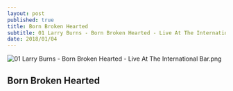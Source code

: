 ```yaml
---
layout: post
published: true
title: Born Broken Hearted
subtitle: 01 Larry Burns - Born Broken Hearted - Live At The International Bar
date: 2018/01/04
---
```

![01 Larry Burns - Born Broken Hearted - Live At The International Bar.png]({{site.baseurl}}/img/01%20Larry%20Burns%20-%20Born%20Broken%20Hearted%20-%20Live%20At%20The%20International%20Bar.png)
## Born Broken Hearted


